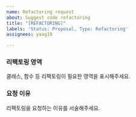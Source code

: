```yaml
---
name: Refactoring request
about: Suggest code refactoring
title: "[REFACTORING]"
labels: 'Status: Proposal, Type: Refactoring'
assignees: yaag19

---
```


### 리팩토링 영역
클래스, 함수 등 리팩토링이 필요한 영역을 표시해주세요.

### 요청 이유
리팩토링을 요청하는 이유를 서술해주세요.
